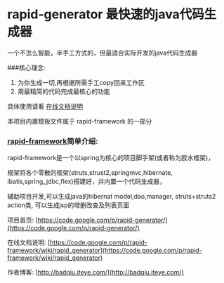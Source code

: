 rapid-generator 最快速的java代码生成器
==

一个不怎么智能，半手工方式的，但最适合实际开发的java代码生成器

###核心理念:

1. 为你生成一切,再根据所需手工copy回来工作区
2. 用最精简的代码完成最核心的功能

具体使用请看 [在线文档说明](https://code.google.com/p/rapid-framework/wiki/rapid_generator)

本项目内置模板文件属于 rapid-framework 的一部分

### [rapid-framework](https://code.google.com/p/rapid-framework/)简单介绍:

rapid-framework是一个以spring为核心的项目脚手架(或者称为胶水框架)，

框架将各个零散的框架(struts,strust2,springmvc,hibernate, ibatis,spring_jdbc,flex)搭建好，并内置一个代码生成器，

辅助项目开发,可以生成java的hibernat model,dao,manager, struts+struts2 action类, 可以生成jsp的增删改查及列表页面

项目首页: [https://code.google.com/p/rapid-generator/](https://code.google.com/p/rapid-generator/)

 在线文档说明: [https://code.google.com/p/rapid-framework/wiki/rapid_generator](https://code.google.com/p/rapid-framework/wiki/rapid_generator)

作者博客: [http://badqiu.iteye.com/](http://badqiu.iteye.com/)


